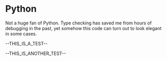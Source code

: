 # Python

Not a huge fan of Python. Type checking has saved me from hours of debugging in the past, yet somehow this code can turn out to look elegant in some cases.

--THIS_IS_A_TEST--

--THIS_IS_ANOTHER_TEST--
